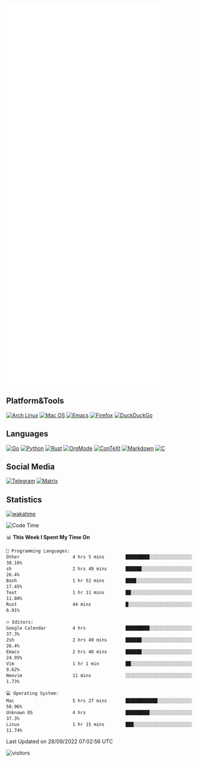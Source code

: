 ![Metrics](https://github.com/SteamedFish/SteamedFish/blob/master/github-metrics.svg)

## Platform&Tools

[![Arch Linux](https://img.shields.io/badge/ArchLinux-1793D1?logo=arch-linux&logoColor=fff&style=flat-square)](https://archlinux.org/)
[![Mac OS](https://img.shields.io/badge/MacOS-000000?style=flat-square&logo=macos&logoColor=F0F0F0)](https://www.apple.com/macos/)
[![Emacs](https://img.shields.io/badge/Emacs-%237F5AB6.svg?&style=flat-square&logo=gnu-emacs&logoColor=white)](https://www.gnu.org/software/emacs/)
[![Firefox](https://img.shields.io/badge/Firefox-FF7139?style=flat-square&logo=Firefox-Browser&logoColor=white)](https://firefox.com/)
[![DuckDuckGo](https://img.shields.io/badge/DuckDuckGo-DE5833?style=flat-square&logo=DuckDuckGo&logoColor=white)](https://duckduckgo.com/)

## Languages

[![Go](https://img.shields.io/badge/Golang-%2300ADD8.svg?style=flat-square&logo=go&logoColor=white)](https://golang.org/)
[![Python](https://img.shields.io/badge/Python-3670A0?style=flat-square&logo=python&logoColor=ffdd54)](https://www.python.org/)
[![Rust](https://img.shields.io/badge/Rust-%23000000.svg?style=flat-square&logo=rust&logoColor=white)](https://www.rust-lang.org/)
[![OrgMode](https://img.shields.io/badge/OrgMode-%23000000.svg?style=flat-square&logo=org&logoColor=white)](https://orgmode.org/)
[![ConTeXt](https://img.shields.io/badge/ConTeXt-%23008080.svg?style=flat-square&logo=latex&logoColor=white)](https://contextgarden.net/)
[![Markdown](https://img.shields.io/badge/MarkDown-%23000000.svg?style=flat-square&logo=markdown&logoColor=white)](https://daringfireball.net/projects/markdown/)
[![C](https://img.shields.io/badge/C-%2300599C.svg?style=flat-square&logo=c&logoColor=white)](https://www.iso.org/standard/74528.html)

## Social Media
[![Telegram](https://img.shields.io/badge/SteamedFish-2CA5E0?style=social&logo=telegram&logoColor=white)](https://t.me/SteamedFish)
[![Matrix](https://img.shields.io/badge/SteamedFish-2CA5E0?style=social&logo=matrix&logoColor=black)](https://matrix.to/#/@i:steamedfish.org)

## Statistics
[![wakatime](https://wakatime.com/badge/user/168280d6-fcf2-4b4f-ad3a-dc4612f35b38.svg)](https://wakatime.com/@168280d6-fcf2-4b4f-ad3a-dc4612f35b38)

<!--START_SECTION:waka-->
![Code Time](http://img.shields.io/badge/Code%20Time-2%2C026%20hrs%2033%20mins-blue)

📊 **This Week I Spent My Time On** 

```text
💬 Programming Languages: 
Other                    4 hrs 5 mins        █████████░░░░░░░░░░░░░░░░   38.16% 
sh                       2 hrs 49 mins       ██████░░░░░░░░░░░░░░░░░░░   26.4% 
Bash                     1 hr 52 mins        ████░░░░░░░░░░░░░░░░░░░░░   17.45% 
Text                     1 hr 11 mins        ██░░░░░░░░░░░░░░░░░░░░░░░   11.08% 
Rust                     44 mins             █░░░░░░░░░░░░░░░░░░░░░░░░   6.91%

🔥 Editors: 
Google Calendar          4 hrs               █████████░░░░░░░░░░░░░░░░   37.3% 
Zsh                      2 hrs 49 mins       ██████░░░░░░░░░░░░░░░░░░░   26.4% 
Emacs                    2 hrs 40 mins       ██████░░░░░░░░░░░░░░░░░░░   24.95% 
Vim                      1 hr 1 min          ██░░░░░░░░░░░░░░░░░░░░░░░   9.62% 
Neovim                   11 mins             ░░░░░░░░░░░░░░░░░░░░░░░░░   1.73%

💻 Operating System: 
Mac                      5 hrs 27 mins       ████████████░░░░░░░░░░░░░   50.96% 
Unknown OS               4 hrs               █████████░░░░░░░░░░░░░░░░   37.3% 
Linux                    1 hr 15 mins        ███░░░░░░░░░░░░░░░░░░░░░░   11.74%

```


 Last Updated on 28/09/2022 07:02:56 UTC
<!--END_SECTION:waka-->

![visitors](https://visitor-badge.laobi.icu/badge?page_id=SteamedFish.SteamedFish)
